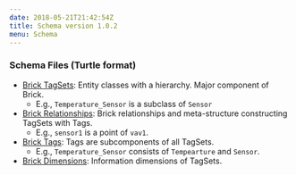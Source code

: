 ```yaml
---
date: 2018-05-21T21:42:54Z
title: Schema version 1.0.2
menu: Schema
---
```


### Schema Files (Turtle format)

- [Brick TagSets](/schema/1.0.2/Brick.ttl): Entity classes with a hierarchy. Major component of Brick.
  - E.g., ``Temperature_Sensor`` is a subclass of ``Sensor``
- [Brick Relationships](/schema/1.0.2/BrickFrame.ttl): Brick relationships and meta-structure constructing TagSets with Tags.
  - E.g., ``sensor1`` is a point of ``vav1``.
- [Brick Tags](/schema/1.0.2/BrickTag.ttl): Tags are subcomponents of all TagSets.
  - E.g., ``Temperature_Sensor`` consists of ``Tempearture`` and ``Sensor``.
- [Brick Dimensions](/schema/1.0.2/BrickUse.ttl): Information dimensions of TagSets.
